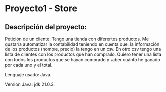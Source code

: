 # Proyecto1 - Store

## Descripción del proyecto: 
Petición de un cliente: Tengo una tienda con diferentes productos. Me gustaría automatizar la contabilidad teniendo en cuenta que, la información de los productos (nombre, precio) la tengo en un csv. En otro csv tengo una lista de clientes con los productos que han comprado. Quiero tener una lista con todos los productos que se hayan comprado y saber cuánto he ganado por cada uno y el total. 

Lenguaje usado: Java.

Versión Java: jdk 21.0.3.
